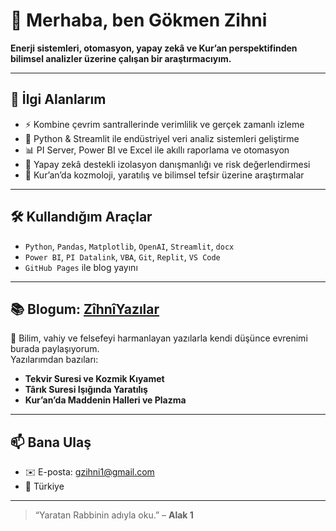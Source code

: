 
# 👋 Merhaba, ben Gökmen Zihni

**Enerji sistemleri, otomasyon, yapay zekâ ve Kur’an perspektifinden bilimsel analizler üzerine çalışan bir araştırmacıyım.**

---

## 🚀 İlgi Alanlarım

- ⚡ Kombine çevrim santrallerinde verimlilik ve gerçek zamanlı izleme
- 🤖 Python & Streamlit ile endüstriyel veri analiz sistemleri geliştirme
- 📊 PI Server, Power BI ve Excel ile akıllı raporlama ve otomasyon
- 🧠 Yapay zekâ destekli izolasyon danışmanlığı ve risk değerlendirmesi
- 🌌 Kur’an’da kozmoloji, yaratılış ve bilimsel tefsir üzerine araştırmalar

---

## 🛠️ Kullandığım Araçlar

- `Python`, `Pandas`, `Matplotlib`, `OpenAI`, `Streamlit`, `docx`
- `Power BI`, `PI Datalink`, `VBA`, `Git`, `Replit`, `VS Code`
- `GitHub Pages` ile blog yayını

---

## 📚 Blogum: [ZîhnîYazılar](https://gzihni.github.io/gzihni1.github.io/)

📖 Bilim, vahiy ve felsefeyi harmanlayan yazılarla kendi düşünce evrenimi burada paylaşıyorum.  
Yazılarımdan bazıları:

- **Tekvir Suresi ve Kozmik Kıyamet**
- **Târık Suresi Işığında Yaratılış**
- **Kur’an’da Maddenin Halleri ve Plazma**

---

## 📫 Bana Ulaş

- ✉️ E-posta: gzihni1@gmail.com
- 📍 Türkiye

---

> “Yaratan Rabbinin adıyla oku.” – **Alak 1**

